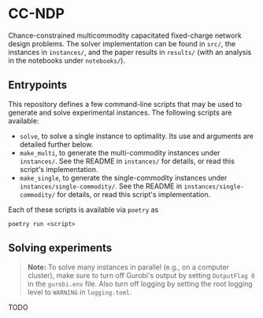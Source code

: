# CC-NDP

Chance-constrained multicommodity capacitated fixed-charge network design problems.
The solver implementation can be found in `src/`, the instances in `instances/`, and the paper results in `results/` (with an analysis in the notebooks under `notebooks/`).

## Entrypoints

This repository defines a few command-line scripts that may be used to generate and solve experimental instances.
The following scripts are available:
- `solve`, to solve a single instance to optimality.
  Its use and arguments are detailed further below.
- `make_multi`, to generate the multi-commodity instances under `instances/`.
  See the README in `instances/` for details, or read this script's implementation.
- `make_single`, to generate the single-commodity instances under `instances/single-commodity/`.
  See the README in `instances/single-commodity/` for details, or read this script's implementation.

Each of these scripts is available via `poetry` as
```
poetry run <script>
```

## Solving experiments

> **Note:**
> To solve many instances in parallel (e.g., on a computer cluster), make sure to turn off Gurobi's output by setting `OutputFlag 0` in the `gurobi.env` file.
> Also turn off logging by setting the root logging level to `WARNING` in `logging.toml`.

TODO
